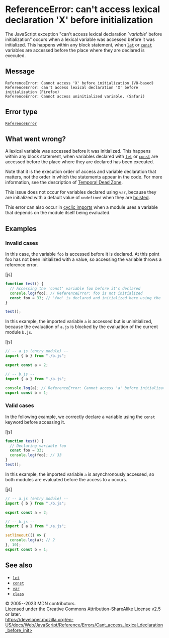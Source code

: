 ReferenceError: can\'t access lexical declaration \'X\' before initialization
=============================================================================


The JavaScript exception \"can\'t access lexical declaration
\`*variable*\' before initialization\" occurs when a lexical variable
was accessed before it was initialized. This happens within any block
statement, when [`let`](../statements/let) or
[`const`](../statements/const) variables are accessed before the place
where they are declared is executed.



Message
-------


```text
ReferenceError: Cannot access 'X' before initialization (V8-based)
ReferenceError: can't access lexical declaration 'X' before initialization (Firefox)
ReferenceError: Cannot access uninitialized variable. (Safari)
```




Error type 
----------


[`ReferenceError`](../global_objects/referenceerror)




What went wrong? 
----------------


A lexical variable was accessed before it was initialized. This happens
within any block statement, when variables declared with
[`let`](../statements/let) or [`const`](../statements/const) are
accessed before the place where they are declared has been executed.

Note that it is the execution order of access and variable declaration
that matters, not the order in which the statements appear in the code.
For more information, see the description of [Temporal Dead
Zone](../statements/let#temporal_dead_zone_tdz).

This issue does not occur for variables declared using `var`, because
they are initialized with a default value of `undefined` when they are
[hoisted](https://developer.mozilla.org/en-US/docs/Glossary/Hoisting).

This error can also occur in [cyclic
imports](https://developer.mozilla.org/en-US/docs/Web/JavaScript/Guide/Modules#cyclic_imports)
when a module uses a variable that depends on the module itself being
evaluated.




Examples
--------



### Invalid cases 


In this case, the variable `foo` is accessed before it is declared. At
this point foo has not been initialized with a value, so accessing the
variable throws a reference error.



[js]


```js
function test() {
  // Accessing the 'const' variable foo before it's declared
  console.log(foo); // ReferenceError: foo is not initialized
  const foo = 33; // 'foo' is declared and initialized here using the 'const' keyword
}

test();
```


In this example, the imported variable `a` is accessed but is
uninitialized, because the evaluation of `a.js` is blocked by the
evaluation of the current module `b.js`.



[js]


```js
// -- a.js (entry module) --
import { b } from "./b.js";

export const a = 2;

// -- b.js --
import { a } from "./a.js";

console.log(a); // ReferenceError: Cannot access 'a' before initialization
export const b = 1;
```





### Valid cases 


In the following example, we correctly declare a variable using the
`const` keyword before accessing it.



[js]


```js
function test() {
  // Declaring variable foo
  const foo = 33;
  console.log(foo); // 33
}
test();
```


In this example, the imported variable `a` is asynchronously accessed,
so both modules are evaluated before the access to `a` occurs.



[js]


```js
// -- a.js (entry module) --
import { b } from "./b.js";

export const a = 2;

// -- b.js --
import { a } from "./a.js";

setTimeout(() => {
  console.log(a); // 2
}, 10);
export const b = 1;
```





See also 
--------


-   [`let`](../statements/let)
-   [`const`](../statements/const)
-   [`var`](../statements/var)
-   [`class`](../statements/class)




© 2005--2023 MDN contributors.\
Licensed under the Creative Commons Attribution-ShareAlike License v2.5
or later.\
https://developer.mozilla.org/en-US/docs/Web/JavaScript/Reference/Errors/Cant_access_lexical_declaration_before_init>

